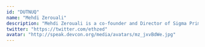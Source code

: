 ```yaml
---
id: "DUTNUQ"
name: "Mehdi Zerouali"
description: "Mehdi Zerouali is a co-founder and Director of Sigma Prime, a leading Sydney-based blockchain security company. Mehdi has been in the information security industry for 10 years and has performed hundreds of security assessments targeting critical infrastructure. With Sigma Prime, Mehdi applies his skills to the Blockchain space, helping prominent projects secure their decentralised protocols."
twitter: "https://twitter.com/ethzed"
avatar: "http://speak.devcon.org/media/avatars/mz_jxvBdWe.jpg"
---
```

